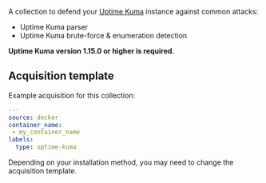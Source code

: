 A collection to defend your [Uptime Kuma](https://github.com/louislam/uptime-kuma) instance against common attacks:
 - Uptime Kuma parser
 - Uptime Kuma brute-force & enumeration detection

**Uptime Kuma version 1.15.0 or higher is required.**

## Acquisition template

Example acquisition for this collection:
```yaml
---
source: docker
container_name:
 - my_container_name
labels:
  type: uptime-kuma
```
Depending on your installation method, you may need to change the acquisition template.